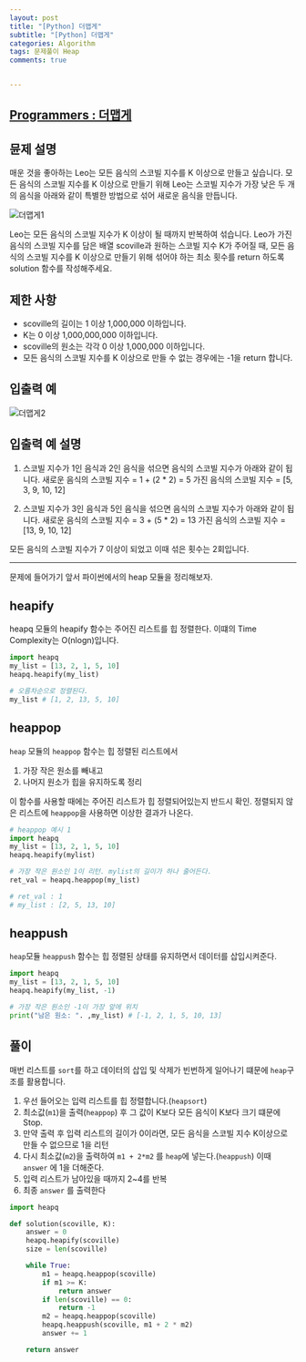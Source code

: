 ```yaml
---
layout: post
title: "[Python] 더맵게"
subtitle: "[Python] 더맵게"
categories: Algorithm
tags: 문제풀이 Heap
comments: true


---
```

## [Programmers : 더맵게](https://programmers.co.kr/learn/courses/30/lessons/42626)

## 뮨제 설명

매운 것을 좋아하는 Leo는 모든 음식의 스코빌 지수를 K 이상으로 만들고 싶습니다. 모든 음식의 스코빌 지수를 K 이상으로 만들기 위해 Leo는 스코빌 지수가 가장 낮은 두 개의 음식을 아래와 같이 특별한 방법으로 섞어 새로운 음식을 만듭니다.

![더맵게1](https://bernard-choi.github.io/assets/img/post_img/더맵게1.jpg)

Leo는 모든 음식의 스코빌 지수가 K 이상이 될 때까지 반복하여 섞습니다.
Leo가 가진 음식의 스코빌 지수를 담은 배열 scoville과 원하는 스코빌 지수 K가 주어질 때, 모든 음식의 스코빌 지수를 K 이상으로 만들기 위해 섞어야 하는 최소 횟수를 return 하도록 solution 함수를 작성해주세요.

## 제한 사항
- scoville의 길이는 1 이상 1,000,000 이하입니다.
- K는 0 이상 1,000,000,000 이하입니다.
- scoville의 원소는 각각 0 이상 1,000,000 이하입니다.
- 모든 음식의 스코빌 지수를 K 이상으로 만들 수 없는 경우에는 -1을 return 합니다.

## 입출력 예
![더맵게2](https://bernard-choi.github.io/assets/img/post_img/더맵게2.jpg)

## 입출력 예 설명

1. 스코빌 지수가 1인 음식과 2인 음식을 섞으면 음식의 스코빌 지수가 아래와 같이 됩니다.
새로운 음식의 스코빌 지수 = 1 + (2 * 2) = 5
가진 음식의 스코빌 지수 = [5, 3, 9, 10, 12]

2. 스코빌 지수가 3인 음식과 5인 음식을 섞으면 음식의 스코빌 지수가 아래와 같이 됩니다.
새로운 음식의 스코빌 지수 = 3 + (5 * 2) = 13
가진 음식의 스코빌 지수 = [13, 9, 10, 12]

모든 음식의 스코빌 지수가 7 이상이 되었고 이때 섞은 횟수는 2회입니다.

---

문제에 들어가기 앞서 파이썬에서의 heap 모듈을 정리해보자.

## heapify
heapq 모듈의 heapify 함수는 주어진 리스트를 힙 정렬한다. 이떄의 Time Complexity는 O(nlogn)입니다.

```python
import heapq
my_list = [13, 2, 1, 5, 10]
heapq.heapify(my_list)

# 오름차순으로 정렬된다.
my_list # [1, 2, 13, 5, 10]
```
## heappop
`heap` 모듈의 `heappop` 함수는 힙 정렬된 리스트에서
1. 가장 작은 원소를 빼내고
2. 나머지 원소가 힙을 유지하도록 정리

이 함수를 사용할 때에는 주어진 리스트가 힙 정렬되어있는지 반드시 확인. 정렬되지 않은 리스트에 `heappop`을 사용하면 이상한 결과가 나온다.

```python
# heappop 예시 1
import heapq
my_list = [13, 2, 1, 5, 10]
heapq.heapify(mylist)

# 가장 작은 원소인 1이 리턴. mylist의 길이가 하나 줄어든다.
ret_val = heapq.heappop(my_list)

# ret_val : 1
# my_list : [2, 5, 13, 10]
```

## heappush
`heap`모듈 `heappush` 함수는 힙 정렬된 상태를 유지하면서 데이터를 삽입시켜준다.

```python
import heapq
my_list = [13, 2, 1, 5, 10]
heapq.heapify(my_list, -1)

# 가장 작은 원소인 -1이 가장 앞에 위치
print("남은 원소: ". ,my_list) # [-1, 2, 1, 5, 10, 13]
```

## 풀이

매번 리스트를 `sort`를 하고 데이터의 삽입 및 삭제가 빈번하게 일어나기 떄문에 `heap`구조를 활용합니다.

1. 우선 들어오는 입력 리스트를 힙 정렬합니다.(`heapsort`)
2. 최소값(`m1`)을 출력(`heappop`) 후 그 값이 K보다 모든 음식이 K보다 크기 떄문에 Stop.
3. 만약 출력 후 입력 리스트의 길이가 0이라면, 모든 음식을 스코빌 지수 K이상으로 만들 수 없으므로 1을 리턴
4. 다시 최소값(`m2`)을 출력하여 `m1 + 2*m2` 를 `heap`에 넣는다.(`heappush`) 이때 `answer` 에 1을 더해준다.
5. 입력 리스트가 남아있을 때까지 2~4를 반복
6. 최종 `answer` 를 출력한다


```python
import heapq

def solution(scoville, K):
    answer = 0
    heapq.heapify(scoville)
    size = len(scoville)

    while True:
        m1 = heapq.heappop(scoville)
        if m1 >= K:
            return answer
        if len(scoville) == 0:
            return -1
        m2 = heapq.heappop(scoville)
        heapq.heappush(scoville, m1 + 2 * m2)
        answer += 1

    return answer
```
